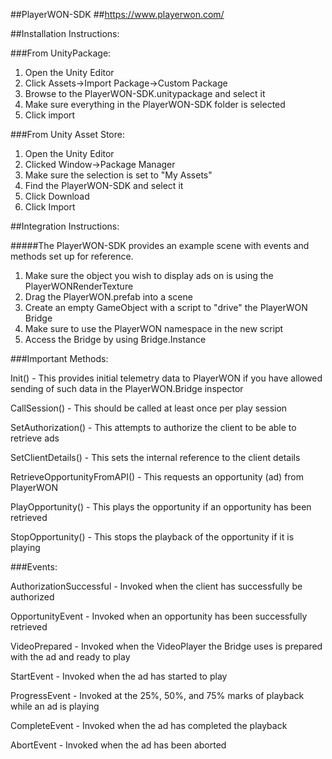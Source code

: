 ##PlayerWON-SDK
##https://www.playerwon.com/

##Installation Instructions:
    
###From UnityPackage:
        
1. Open the Unity Editor
2. Click Assets->Import Package->Custom Package
3. Browse to the PlayerWON-SDK.unitypackage and select it
4. Make sure everything in the PlayerWON-SDK folder is selected
5. Click import

###From Unity Asset Store:

1. Open the Unity Editor
2. Clicked Window->Package Manager
3. Make sure the selection is set to "My Assets"
4. Find the PlayerWON-SDK and select it
5. Click Download
6. Click Import


##Integration Instructions:

#####The PlayerWON-SDK provides an example scene with events and methods set up for reference.

1. Make sure the object you wish to display ads on is using the PlayerWONRenderTexture
2. Drag the PlayerWON.prefab into a scene
3. Create an empty GameObject with a script to "drive" the PlayerWON Bridge
4. Make sure to use the PlayerWON namespace in the new script
5. Access the Bridge by using Bridge.Instance

###Important Methods:

Init() - This provides initial telemetry data to PlayerWON if you have allowed sending of such data in the PlayerWON.Bridge inspector

CallSession() - This should be called at least once per play session

SetAuthorization() - This attempts to authorize the client to be able to retrieve ads

SetClientDetails() - This sets the internal reference to the client details

RetrieveOpportunityFromAPI() - This requests an opportunity (ad) from PlayerWON

PlayOpportunity() - This plays the opportunity if an opportunity has been retrieved

StopOpportunity() - This stops the playback of the opportunity if it is playing

###Events:

AuthorizationSuccessful - Invoked when the client has successfully be authorized

OpportunityEvent - Invoked when an opportunity has been successfully retrieved

VideoPrepared - Invoked when the VideoPlayer the Bridge uses is prepared with the ad and ready to play

StartEvent - Invoked when the ad has started to play

ProgressEvent - Invoked at the 25%, 50%, and 75% marks of playback while an ad is playing

CompleteEvent - Invoked when the ad has completed the playback

AbortEvent - Invoked when the ad has been aborted



